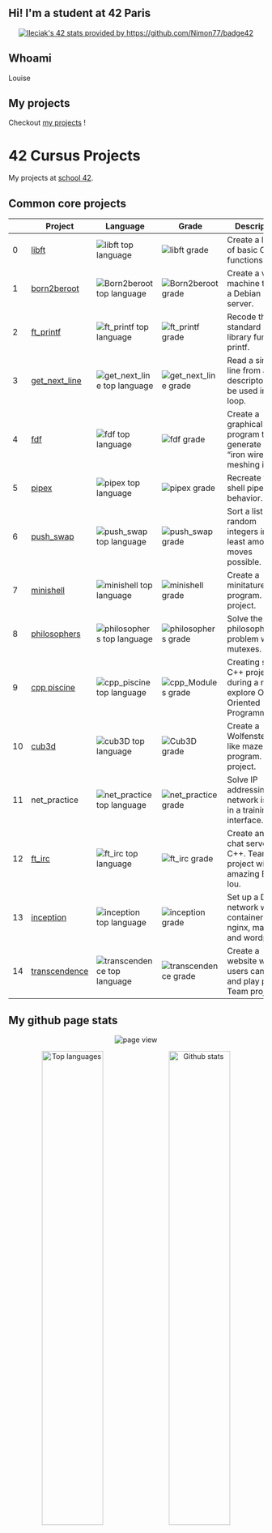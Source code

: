 ## Hi! I'm a student at 42 Paris

<p align="center">
	<a href="https://github.com/LouiseLeciak/COMMON-CORE-42">
	<img src="https://badge.nimon.fr/api/v2/cm3y9cjkx1204001l6bhfoyb1y/stats?cursusId=21&coalitionId=48" alt="lleciak's 42 stats provided by https://github.com/Nimon77/badge42" /></a>
</p>

## Whoami

Louise


## My projects

Checkout <a href="https://github.com/LouiseLeciak/COMMON-CORE-42">my projects</a> ! 

# 42 Cursus Projects

My projects at  [school 42](https://42.fr/en/homepage/).


## Common core projects

|     | Project                                                          | Language                                                                                                                  | Grade                                                                                              | Description                                                                     |
| --- | ---------------------------------------------------------------- | ------------------------------------------------------------------------------------------------------------------------- | -------------------------------------------------------------------------------------------------- | ------------------------------------------------------------------------------- |
| 0   | [libft](https://github.com/LouiseLeciak/LIBFT-42)                       | ![libft top language](https://img.shields.io/github/languages/top/LouiseLeciak/libft?style=flat-square)                       | ![libft grade](https://badge.nimon.fr/api/v2/cm3y9cjkx1204001l6bhfoyb1y/project/3392585)            | Create a library of basic C functions.                                          |
| 1   | [born2beroot]()           | ![Born2beroot top language](https://img.shields.io/github/languages/top/LouiseLeciak/Born2beroot?style=flat-square)           | ![Born2beroot grade](https://img.shields.io/badge/:-125%25-success?style=flat-square&logo=42)      | Create a virtual machine to host a Debian server.                               |
| 2   | [ft_printf](https://github.com/LouiseLeciak/ft_printf)               | ![ft_printf top language](https://img.shields.io/github/languages/top/LouiseLeciak/ft_printf?style=flat-square)               | ![ft_printf grade](https://img.shields.io/badge/:-125%25-success?style=flat-square&logo=42)        | Recode the standard C library function, printf.                                 |
| 3   | [get_next_line](https://github.com/LouiseLeciak/get_next_line)                 | ![get_next_line top language](https://img.shields.io/github/languages/top/LouiseLeciak/get_next_line?style=flat-square)       | ![get_next_line grade](https://img.shields.io/badge/:-125%25-success?style=flat-square&logo=42)    | Read a single line from a file descriptor, can be used in a loop.               |
| 4   | [fdf](https://github.com/LouiseLeciak/fdf)                 | ![fdf top language](https://img.shields.io/github/languages/top/LouiseLeciak/fdf?style=flat-square)                 | ![fdf grade](https://img.shields.io/badge/:-125%25-success?style=flat-square&logo=42)         | Create a graphical program to generate an “iron wire” meshing in 3D. |
| 5   | [pipex](https://github.com/LouiseLeciak/pipex)                       | ![pipex top language](https://img.shields.io/github/languages/top/LouiseLeciak/pipex?style=flat-square)                       | ![pipex grade](https://img.shields.io/badge/:-100%25-success?style=flat-square&logo=42)            | Recreate the shell pipe behavior.                                               |
| 6   | [push_swap](https://github.com/LouiseLeciak/push_swap)               | ![push_swap top language](https://img.shields.io/github/languages/top/LouiseLeciak/push_swap?style=flat-square)               | ![push_swap grade](https://img.shields.io/badge/:-125%25-success?style=flat-square&logo=42)        | Sort a list of random integers in the least amount of moves possible.           |
| 7   | [minishell](https://github.com/LouiseLeciak/minishell)               | ![minishell top language](https://img.shields.io/github/languages/top/LouiseLeciak/minishell?style=flat-square)               | ![minishell grade](https://img.shields.io/badge/:-101%25-success?style=flat-square&logo=42)         | Create a minitature shell program. Team project.                                |
| 8   | [philosophers](https://github.com/LouiseLeciak/philo)         | ![philosophers top language](https://img.shields.io/github/languages/top/LouiseLeciak/philo?style=flat-square)         | ![philosophers grade](https://img.shields.io/badge/:-100%25-success?style=flat-square&logo=42)     | Solve the dining philosophers problem with mutexes.                          |
| 9   | [cpp piscine](https://github.com/LouiseLeciak/cpp_piscine)      | ![cpp_piscine top language](https://img.shields.io/badge/c++-100%25-blue)           | ![cpp_Modules grade](https://img.shields.io/badge/:-100%25-success?style=flat-square&logo=42)      | Creating small C++ projects during a rush to explore Object-Oriented Programming. |
| 10   | [cub3d](https://github.com/LouiseLeciak/cub3D.git)                   | ![cub3D top language](https://img.shields.io/github/languages/top/LouiseLeciak/cub3D?style=flat-square)                       | ![Cub3D grade](https://img.shields.io/badge/:-110%25-success?style=flat-square&logo=42)            | Create a Wolfenstein3D-like maze program. Team project.                         |
| 11   | net_practice         | ![net_practice top language](https://img.shields.io/badge/language-none-blue)         | ![net_practice grade](https://img.shields.io/badge/:-100%25-success?style=flat-square&logo=42)     | Solve IP addressing and network issues in a training interface.                 |
| 12   | [ft_irc](https://github.com/Elena-lou/ft_irc)                     | ![ft_irc top language](https://img.shields.io/github/languages/top/Elena-lou/ft_irc?style=flat-square)                     | ![ft_irc grade](https://img.shields.io/badge/:-100%25-success?style=flat-square&logo=42)           | Create an IRC chat server in C++. Team project with the amazing Elena-lou.                                 |
| 13   | [inception](https://github.com/LouiseLeciak/inception)               | ![inception top language](https://img.shields.io/github/languages/top/LouiseLeciak/inception?style=flat-square)               | ![inception grade](https://img.shields.io/badge/:-105%25-success?style=flat-square&logo=42)        | Set up a Docker network with containers for nginx, mariadb, and wordpress.      |
| 14   | [transcendence](https://github.com/42rave/transcendence) | ![transcendence top language](https://img.shields.io/github/languages/top/42rave/transcendence?style=flat-square) | ![transcendence grade](https://img.shields.io/badge/:-100%25-success?style=flat-square&logo=42) | Create a website where users can chat and play pong. Team project.              |


## My github page stats
<p align="center">
	<!-- page view -->
	<img align="center"
		alt="page view"
		src="https://komarev.com/ghpvc/?username=LouiseLeciak&style=for-the-badge&abbreviated=true"
	/>
</p>

<div align="center">
	<p align="center">
		<img
			width="49%"
			alt="Top languages"
			loading="eager"
			src="https://github-readme-stats-git-master-lleciak-projects.vercel.app/api/top-langs/?username=louiseleciak&hide=java,html,css,roff&layout=compact&theme=tokyonight&hide_title=false"
		/>
		<img 
			width="49%"
			alt="Github stats"
			loading="eager"
			src="https://github-readme-stats-git-master-lleciak-projects.vercel.app/api?username=louiseleciak&theme=tokyonight&show_icons=true&hide_rank=true&hide=issues&hide_title=false"
		/>
</div>
